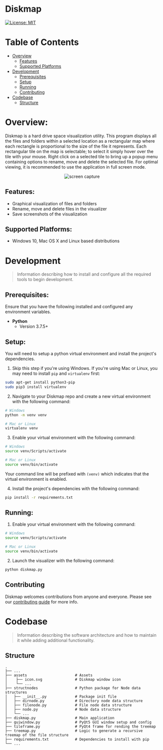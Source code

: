 # Diskmap

[![License: MIT](https://img.shields.io/badge/License-MIT-yellow.svg)](/LICENSE.md)

# Table of Contents

- [Overview](#overview)
  - [Features](#features)
  - [Supported Platforms](#supported-platforms)
- [Development](#development)
  - [Prerequisites](#prerequisites)
  - [Setup](#setup)
  - [Running](#running)
  - [Contributing](#contributing)
- [Codebase](#codebase)
  - [Structure](#structure)

# Overview:

Diskmap is a hard drive space visualization utility. This program displays all the files and folders within a selected location as a rectangular map where each rectangle is proportional to the size of the file it represents. Each rectangular tile on the map is selectable; to select it simply hover over the tile with your mouse. Right click on a selected tile to bring up a popup menu containing options to rename, move and delete the selected file. For optimal viewing, it is recommended to use the application in full screen mode.

<p align="center">
	<img src="https://user-images.githubusercontent.com/12175684/72670077-382ee180-3a07-11ea-9301-c2988f09ab13.gif" alt="screen capture"/>
</p>

## Features:

- Graphical visualization of files and folders
- Rename, move and delete files in the visualizer
- Save screenshots of the visualization

## Supported Platforms:

- Windows 10, Mac OS X and Linux based distributions

# Development

> Information describing how to install and configure all the required tools to begin development.

## Prerequisites:

Ensure that you have the following installed and configured any environment variables.

- **Python**
  - Version 3.7.5+

## Setup:

You will need to setup a python virtual environment and install the project's dependencies.

1. Skip this step if you're using Windows. If you're using Mac or Linux, you may need to install `pip` and `virtualenv` first:

```bash
sudo apt-get install python3-pip
sudo pip3 install virtualenv
```

2. Navigate to your Diskmap repo and create a new virtual environment with the following command:

```bash
# Windows
python -m venv venv

# Mac or Linux
virtualenv venv
```

3. Enable your virtual environment with the following command:

```bash
# Windows
source venv/Scripts/activate

# Mac or Linux
source venv/bin/activate
```

Your command line will be prefixed with `(venv)` which indicates that the virtual environment is enabled.

4. Install the project's dependencies with the following command:

```bash
pip install -r requirements.txt
```

## Running:

1. Enable your virtual environment with the following command:

```bash
# Windows
source venv/Scripts/activate

# Mac or Linux
source venv/bin/activate
```

2. Launch the visualizer with the following command:

```bash
python diskmap.py
```

## Contributing

Diskmap welcomes contributions from anyone and everyone. Please see our [contributing guide](/CONTRIBUTING.md) for more info.

# Codebase

> Information describing the software architecture and how to maintain it while adding additional functionality.

## Structure

    .
    ├── ...
    ├── assets                      # Assets
    │    ├── icon.svg               # Diskmap window icon
    │    └── ...
    ├── structnodes                 # Python package for Node data structures
    │   ├── __init__.py             # Package init file
    │   ├── dirnode.py              # Directory node data structure
    │   ├── filenode.py             # File node data structure
    │   ├── node.py                 # Node data structure
    │   └── ...
    ├── diskmap.py                  # Main application
    ├── guiwindow.py                # PyQt5 GUI window setup and config
    ├── tileframe.py                # PyQt4 frame for rending the treemap
    ├── treemap.py                  # Logic to generate a recursive treemap of the file structure
    ├── requirements.txt            # Dependencies to install with pip
    └── ...
